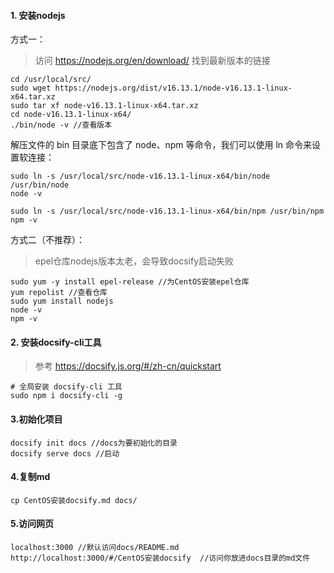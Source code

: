 #### 1. 安装nodejs

方式一：

> 访问 https://nodejs.org/en/download/ 找到最新版本的链接

```
cd /usr/local/src/
sudo wget https://nodejs.org/dist/v16.13.1/node-v16.13.1-linux-x64.tar.xz
sudo tar xf node-v16.13.1-linux-x64.tar.xz
cd node-v16.13.1-linux-x64/
./bin/node -v //查看版本
```

解压文件的 bin 目录底下包含了 node、npm 等命令，我们可以使用 ln 命令来设置软连接：

```
sudo ln -s /usr/local/src/node-v16.13.1-linux-x64/bin/node /usr/bin/node
node -v 

sudo ln -s /usr/local/src/node-v16.13.1-linux-x64/bin/npm /usr/bin/npm
npm -v
```

方式二（不推荐）：

> epel仓库nodejs版本太老，会导致docsify启动失败

```
sudo yum -y install epel-release //为CentOS安装epel仓库
yum repolist //查看仓库
sudo yum install nodejs
node -v
npm -v
```

#### 2. 安装docsify-cli工具

> 参考 https://docsify.js.org/#/zh-cn/quickstart

```
# 全局安装 docsify-cli 工具
sudo npm i docsify-cli -g
```

#### 3.初始化项目

```
docsify init docs //docs为要初始化的目录 
docsify serve docs //启动
```

#### 4.复制md

```
cp CentOS安装docsify.md docs/
```

#### 5.访问网页

```
localhost:3000 //默认访问docs/README.md
http://localhost:3000/#/CentOS安装docsify  //访问你放进docs目录的md文件
```

